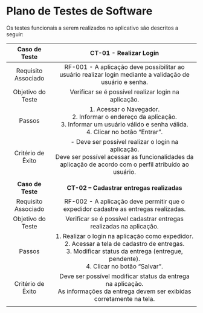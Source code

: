 # Plano de Testes de Software
Os testes funcionais a serem realizados no aplicativo são descritos a seguir:
 
| **Caso de Teste** 	| **CT-01 - Realizar Login** 	|
|:---:	|:---:	|
|	Requisito Associado 	| RF-001 - A aplicação deve possibilitar ao usuário realizar login mediante a validação de usuário e senha. |
| Objetivo do Teste 	| Verificar se é possível realizar login na aplicação. |
| Passos 	|  1. Acessar o Navegador. <br> 2. Informar o endereço da aplicação.<br> 3. Informar um usuário válido e senha válida. <br> 4. Clicar no botão “Entrar”. |
|Critério de Êxito | - Deve ser possível realizar o login na aplicação.<br>  Deve ser possível acessar as funcionalidades da aplicação de acordo com o perfil atribuído ao usuário. |
|  	|  	|
| **Caso de Teste** 	| **CT-02 – Cadastrar entregas realizadas** 	|
|	Requisito Associado 	| RF-002 - A aplicação deve permitir que o expedidor cadastre as entregas realizadas. |
| Objetivo do Teste 	| Verificar se é possível cadastrar entregas realizadas na aplicação. |
| Passos 	|  1.   	Realizar o login na aplicação como expedidor.<br> 2. Acessar a tela de cadastro de entregas. <br> 3. Modificar status da entrega (entregue, pendente).<br> 4. Clicar no botão “Salvar”. |
|Critério de Êxito | Deve ser possível modificar status da entrega na aplicação.<br>  As informações da entrega devem ser exibidas corretamente na tela. |
|  	|  	|

